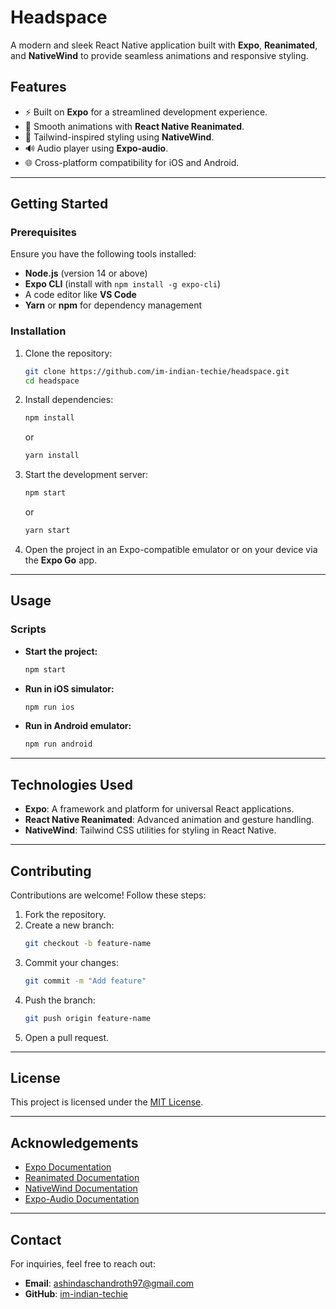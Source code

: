 
# **Headspace**

A modern and sleek React Native application built with **Expo**, **Reanimated**, and **NativeWind** to provide seamless animations and responsive styling.

## **Features**

- ⚡ Built on **Expo** for a streamlined development experience.
- 🎥 Smooth animations with **React Native Reanimated**.
- 💅 Tailwind-inspired styling using **NativeWind**.
- 🔊 Audio player using **Expo-audio**.
- 🌐 Cross-platform compatibility for iOS and Android.

---

## **Getting Started**

### **Prerequisites**

Ensure you have the following tools installed:

- **Node.js** (version 14 or above)
- **Expo CLI** (install with `npm install -g expo-cli`)
- A code editor like **VS Code**
- **Yarn** or **npm** for dependency management

### **Installation**

1. Clone the repository:
   ```bash
   git clone https://github.com/im-indian-techie/headspace.git
   cd headspace
   ```

2. Install dependencies:
   ```bash
   npm install
   ```
   or
   ```bash
   yarn install
   ```

3. Start the development server:
   ```bash
   npm start
   ```
   or
   ```bash
   yarn start
   ```

4. Open the project in an Expo-compatible emulator or on your device via the **Expo Go** app.

---

## **Usage**

### **Scripts**

- **Start the project:**
  ```bash
  npm start
  ```
- **Run in iOS simulator:**
  ```bash
  npm run ios
  ```
- **Run in Android emulator:**
  ```bash
  npm run android
  ```

---

## **Technologies Used**

- **Expo**: A framework and platform for universal React applications.
- **React Native Reanimated**: Advanced animation and gesture handling.
- **NativeWind**: Tailwind CSS utilities for styling in React Native.

---

## **Contributing**

Contributions are welcome! Follow these steps:

1. Fork the repository.
2. Create a new branch:
   ```bash
   git checkout -b feature-name
   ```
3. Commit your changes:
   ```bash
   git commit -m "Add feature"
   ```
4. Push the branch:
   ```bash
   git push origin feature-name
   ```
5. Open a pull request.

---

## **License**

This project is licensed under the [MIT License](LICENSE).

---

## **Acknowledgements**

- [Expo Documentation](https://docs.expo.dev/)
- [Reanimated Documentation](https://docs.swmansion.com/react-native-reanimated/)
- [NativeWind Documentation](https://www.nativewind.dev/docs/overview)
- [Expo-Audio Documentation](https://docs.expo.dev/versions/latest/sdk/audio/)

---

## **Contact**

For inquiries, feel free to reach out:

- **Email**: ashindaschandroth97@gmail.com
- **GitHub**: [im-indian-techie](https://github.com/im-indian-techie)
